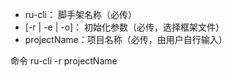 *   ru-cli：     脚手架名称（必传）
*   [-r | -e | -o]： 初始化参数（必传，选择框架文件）
*   projectName：项目名称（必传，由用户自行输入）

命令
    ru-cli -r projectName